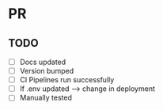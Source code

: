 # PR

## TODO
- [ ] Docs updated
- [ ] Version bumped
- [ ] CI Pipelines run successfully
- [ ] If .env updated --> change in deployment
- [ ] Manually tested